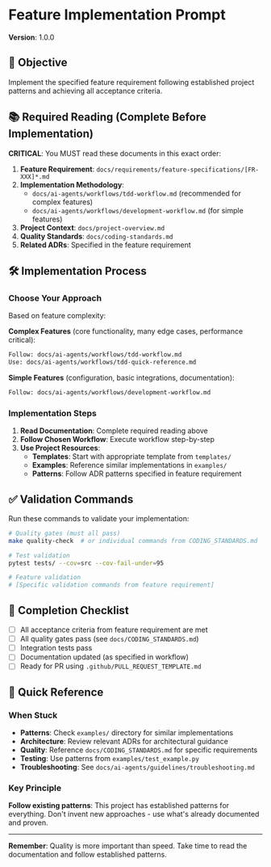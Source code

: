 # Feature Implementation Prompt

**Version**: 1.0.0  

## 🎯 Objective

Implement the specified feature requirement following established project patterns and achieving all acceptance criteria.

## 📚 Required Reading (Complete Before Implementation)

**CRITICAL**: You MUST read these documents in this exact order:

1. **Feature Requirement**: `docs/requirements/feature-specifications/[FR-XXX]*.md`
2. **Implementation Methodology**: 
   - `docs/ai-agents/workflows/tdd-workflow.md` (recommended for complex features)
   - `docs/ai-agents/workflows/development-workflow.md` (for simple features)
3. **Project Context**: `docs/project-overview.md`
4. **Quality Standards**: `docs/coding-standards.md`
5. **Related ADRs**: Specified in the feature requirement

## 🛠️ Implementation Process

### Choose Your Approach
Based on feature complexity:

**Complex Features** (core functionality, many edge cases, performance critical):
```bash
Follow: docs/ai-agents/workflows/tdd-workflow.md
Use: docs/ai-agents/workflows/tdd-quick-reference.md
```

**Simple Features** (configuration, basic integrations, documentation):
```bash
Follow: docs/ai-agents/workflows/development-workflow.md
```

### Implementation Steps
1. **Read Documentation**: Complete required reading above
2. **Follow Chosen Workflow**: Execute workflow step-by-step
3. **Use Project Resources**:
   - **Templates**: Start with appropriate template from `templates/`
   - **Examples**: Reference similar implementations in `examples/`
   - **Patterns**: Follow ADR patterns specified in feature requirement

## ✅ Validation Commands

Run these commands to validate your implementation:

```bash
# Quality gates (must all pass)
make quality-check  # or individual commands from CODING_STANDARDS.md

# Test validation  
pytest tests/ --cov=src --cov-fail-under=95

# Feature validation
# [Specific validation commands from feature requirement]
```

## 🚀 Completion Checklist

- [ ] All acceptance criteria from feature requirement are met
- [ ] All quality gates pass (see `docs/CODING_STANDARDS.md`)
- [ ] Integration tests pass
- [ ] Documentation updated (as specified in workflow)
- [ ] Ready for PR using `.github/PULL_REQUEST_TEMPLATE.md`

## 📝 Quick Reference

### When Stuck
- **Patterns**: Check `examples/` directory for similar implementations
- **Architecture**: Review relevant ADRs for architectural guidance  
- **Quality**: Reference `docs/CODING_STANDARDS.md` for specific requirements
- **Testing**: Use patterns from `examples/test_example.py`
- **Troubleshooting**: See `docs/ai-agents/guidelines/troubleshooting.md`

### Key Principle
**Follow existing patterns**: This project has established patterns for everything. Don't invent new approaches - use what's already documented and proven.

---

**Remember**: Quality is more important than speed. Take time to read the documentation and follow established patterns. 
